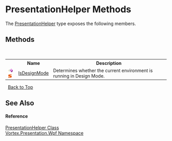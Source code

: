 # PresentationHelper Methods
 

The <a href="T_Vortex_Presentation_Wpf_PresentationHelper.md">PresentationHelper</a> type exposes the following members.


## Methods
&nbsp;<table><tr><th></th><th>Name</th><th>Description</th></tr><tr><td>![Public method](media/pubmethod.gif "Public method")![Static member](media/static.gif "Static member")</td><td><a href="M_Vortex_Presentation_Wpf_PresentationHelper_IsDesignMode.md">IsDesignMode</a></td><td>
Determines whether the current environment is running in Design Mode.</td></tr></table>&nbsp;
<a href="#presentationhelper-methods">Back to Top</a>

## See Also


#### Reference
<a href="T_Vortex_Presentation_Wpf_PresentationHelper.md">PresentationHelper Class</a><br /><a href="N_Vortex_Presentation_Wpf.md">Vortex.Presentation.Wpf Namespace</a><br />